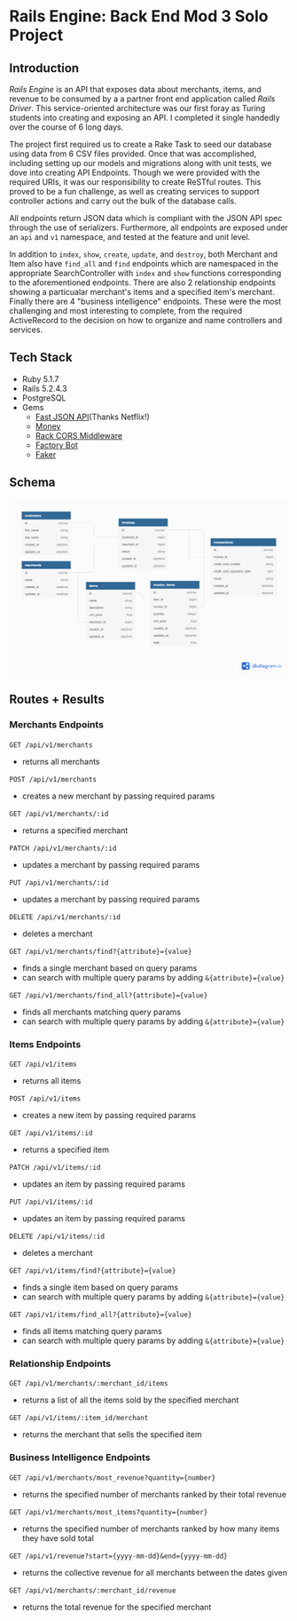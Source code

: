 # Rails Engine: Back End Mod 3 Solo Project

## Introduction

*Rails Engine* is an API that exposes data about merchants, items, and revenue to be consumed by a a partner front end application called *Rails Driver*. This service-oriented architecture was our first foray as Turing students into creating and exposing an API. I completed it single handedly over the course of 6 long days.  

The project first required us to create a Rake Task to seed our database using data from 6 CSV files provided. Once that was accomplished, including setting up our models and migrations along with unit tests, we dove into creating API Endpoints. Though we were provided with the required URIs, it was our responsibility to create ReSTful routes. This proved to be a fun challenge, as well as creating services to support controller actions and carry out the bulk of the database calls.

All endpoints return JSON data which is compliant with the JSON API spec through the use of serializers. Furthermore, all endpoints are exposed under an `api` and `v1` namespace, and tested at the feature and unit level.

In addition to `index`, `show`, `create`, `update`,  and `destroy`, both Merchant and Item also have `find_all` and `find` endpoints which are namespaced in the appropriate SearchController with `index` and `show` functions corresponding to the aforementioned endpoints. There are also 2 relationship endpoints showing a particualar merchant's items and a specified item's merchant. Finally there are 4 "business intelligence" endpoints. These were the most challenging and most interesting to complete, from the required ActiveRecord to the decision on how to organize and name controllers and services.

## Tech Stack

 - Ruby 5.1.7
 - Rails 5.2.4.3
 - PostgreSQL
 - Gems
   * [Fast JSON API](https://github.com/Netflix/fast_jsonapi)(Thanks Netflix!)
   * [Money](https://github.com/RubyMoney/money)
   * [Rack CORS Middleware](https://github.com/cyu/rack-cors)
   * [Factory Bot](https://github.com/thoughtbot/factory_bot_rails)
   * [Faker](https://github.com/faker-ruby/faker)

## Schema

![Schema](/public/rails_engine_schema.png)

## Routes + Results

### Merchants Endpoints
`GET /api/v1/merchants`

 - returns all merchants

`POST /api/v1/merchants`

 - creates a new merchant by passing required params

`GET /api/v1/merchants/:id`

 - returns a specified merchant

`PATCH /api/v1/merchants/:id`

 - updates a merchant by passing required params 

`PUT /api/v1/merchants/:id`

 - updates a merchant by passing required params 

`DELETE /api/v1/merchants/:id`

 - deletes a merchant

`GET /api/v1/merchants/find?{attribute}={value}`

 - finds a single merchant based on query params
 - can search with multiple query params by adding `&{attribute}={value}`

`GET /api/v1/merchants/find_all?{attribute}={value}`

 - finds all merchants matching query params
 - can search with multiple query params by adding `&{attribute}={value}`

### Items Endpoints
`GET /api/v1/items` 

 - returns all items

`POST /api/v1/items`

 - creates a new item by passing required params

`GET /api/v1/items/:id`

 - returns a specified item

`PATCH /api/v1/items/:id`

 - updates an item by passing required params

`PUT /api/v1/items/:id`

 - updates an item by passing required params

`DELETE /api/v1/items/:id`

 - deletes a merchant

`GET /api/v1/items/find?{attribute}={value}`

 - finds a single item based on query params
 - can search with multiple query params by adding `&{attribute}={value}`

`GET /api/v1/items/find_all?{attribute}={value}`

 - finds all items matching query params
 - can search with multiple query params by adding `&{attribute}={value}`

### Relationship Endpoints
`GET /api/v1/merchants/:merchant_id/items`

 - returns a list of all the items sold by the specified merchant

`GET /api/v1/items/:item_id/merchant`

 - returns the merchant that sells the specified item

### Business Intelligence Endpoints
`GET /api/v1/merchants/most_revenue?quantity={number}`

 - returns the specified number of merchants ranked by their total revenue

`GET /api/v1/merchants/most_items?quantity={number}`

 - returns the specified number of merchants ranked by how many items they have sold total

`GET /api/v1/revenue?start={yyyy-mm-dd}&end={yyyy-mm-dd}`

 - returns the collective revenue for all merchants between the dates given

`GET /api/v1/merchants/:merchant_id/revenue`

 - returns the total revenue for the specified merchant
